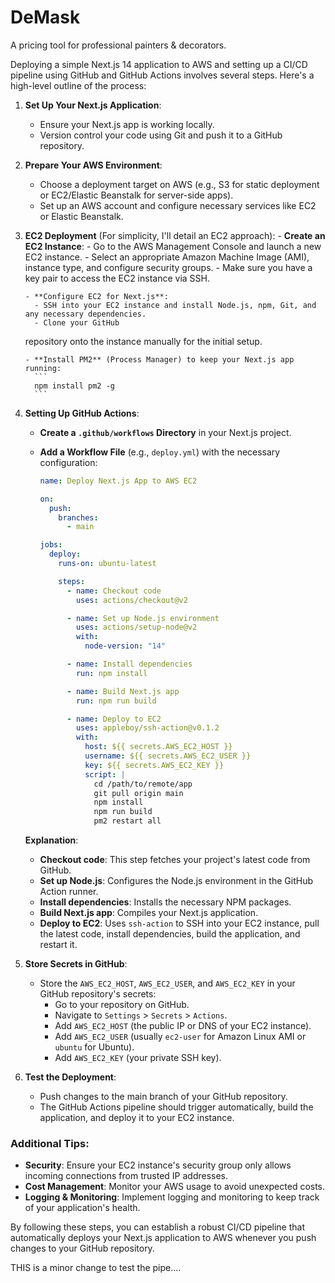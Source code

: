 # DeMask

A pricing tool for professional painters & decorators.

Deploying a simple Next.js 14 application to AWS and setting up a CI/CD pipeline using GitHub and GitHub Actions involves several steps. Here's a high-level outline of the process:

1.  **Set Up Your Next.js Application**:

    - Ensure your Next.js app is working locally.
    - Version control your code using Git and push it to a GitHub repository.

2.  **Prepare Your AWS Environment**:

    - Choose a deployment target on AWS (e.g., S3 for static deployment or EC2/Elastic Beanstalk for server-side apps).
    - Set up an AWS account and configure necessary services like EC2 or Elastic Beanstalk.

3.  **EC2 Deployment** (For simplicity, I'll detail an EC2 approach): - **Create an EC2 Instance**: - Go to the AWS Management Console and launch a new EC2 instance. - Select an appropriate Amazon Machine Image (AMI), instance type, and configure security groups. - Make sure you have a key pair to access the EC2 instance via SSH.

        - **Configure EC2 for Next.js**:
          - SSH into your EC2 instance and install Node.js, npm, Git, and any necessary dependencies.
          - Clone your GitHub

    repository onto the instance manually for the initial setup.

        - **Install PM2** (Process Manager) to keep your Next.js app running:
          ```
          npm install pm2 -g
          ```

4.  **Setting Up GitHub Actions**:

    - **Create a `.github/workflows` Directory** in your Next.js project.
    - **Add a Workflow File** (e.g., `deploy.yml`) with the necessary configuration:

      ```yaml
      name: Deploy Next.js App to AWS EC2

      on:
        push:
          branches:
            - main

      jobs:
        deploy:
          runs-on: ubuntu-latest

          steps:
            - name: Checkout code
              uses: actions/checkout@v2

            - name: Set up Node.js environment
              uses: actions/setup-node@v2
              with:
                node-version: "14"

            - name: Install dependencies
              run: npm install

            - name: Build Next.js app
              run: npm run build

            - name: Deploy to EC2
              uses: appleboy/ssh-action@v0.1.2
              with:
                host: ${{ secrets.AWS_EC2_HOST }}
                username: ${{ secrets.AWS_EC2_USER }}
                key: ${{ secrets.AWS_EC2_KEY }}
                script: |
                  cd /path/to/remote/app
                  git pull origin main
                  npm install
                  npm run build
                  pm2 restart all
      ```

    **Explanation**:

    - **Checkout code**: This step fetches your project's latest code from GitHub.
    - **Set up Node.js**: Configures the Node.js environment in the GitHub Action runner.
    - **Install dependencies**: Installs the necessary NPM packages.
    - **Build Next.js app**: Compiles your Next.js application.
    - **Deploy to EC2**: Uses `ssh-action` to SSH into your EC2 instance, pull the latest code, install dependencies, build the application, and restart it.

5.  **Store Secrets in GitHub**:

    - Store the `AWS_EC2_HOST`, `AWS_EC2_USER`, and `AWS_EC2_KEY` in your GitHub repository's secrets:
      - Go to your repository on GitHub.
      - Navigate to `Settings` > `Secrets` > `Actions`.
      - Add `AWS_EC2_HOST` (the public IP or DNS of your EC2 instance).
      - Add `AWS_EC2_USER` (usually `ec2-user` for Amazon Linux AMI or `ubuntu` for Ubuntu).
      - Add `AWS_EC2_KEY` (your private SSH key).

6.  **Test the Deployment**:
    - Push changes to the main branch of your GitHub repository.
    - The GitHub Actions pipeline should trigger automatically, build the application, and deploy it to your EC2 instance.

### Additional Tips:

- **Security**: Ensure your EC2 instance's security group only allows incoming connections from trusted IP addresses.
- **Cost Management**: Monitor your AWS usage to avoid unexpected costs.
- **Logging & Monitoring**: Implement logging and monitoring to keep track of your application's health.

By following these steps, you can establish a robust CI/CD pipeline that automatically deploys your Next.js application to AWS whenever you push changes to your GitHub repository.

THIS is a minor change to test the pipe....
